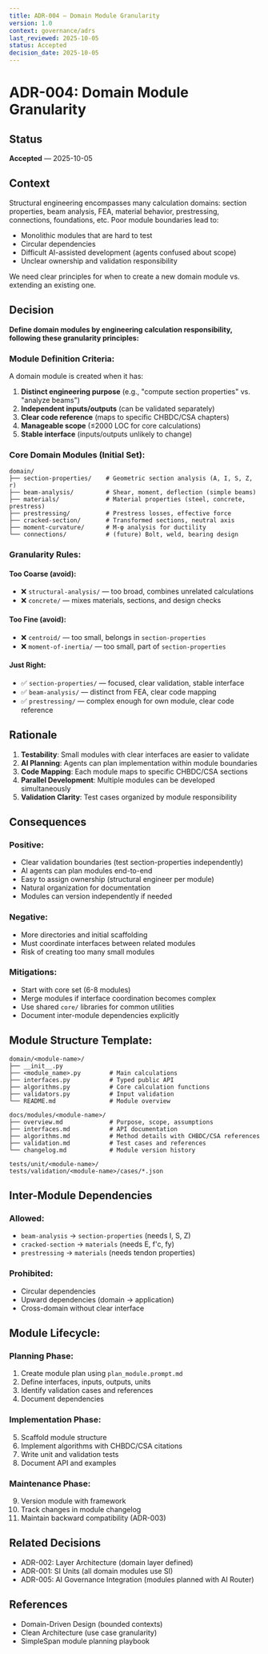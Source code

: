```yaml
---
title: ADR-004 — Domain Module Granularity
version: 1.0
context: governance/adrs
last_reviewed: 2025-10-05
status: Accepted
decision_date: 2025-10-05
---
```


# ADR-004: Domain Module Granularity

## Status
**Accepted** — 2025-10-05

## Context
Structural engineering encompasses many calculation domains: section properties, beam analysis, FEA, material behavior, prestressing, connections, foundations, etc. Poor module boundaries lead to:
- Monolithic modules that are hard to test
- Circular dependencies
- Difficult AI-assisted development (agents confused about scope)
- Unclear ownership and validation responsibility

We need clear principles for when to create a new domain module vs. extending an existing one.

## Decision
**Define domain modules by engineering calculation responsibility, following these granularity principles:**

### Module Definition Criteria:
A domain module is created when it has:
1. **Distinct engineering purpose** (e.g., "compute section properties" vs. "analyze beams")
2. **Independent inputs/outputs** (can be validated separately)
3. **Clear code reference** (maps to specific CHBDC/CSA chapters)
4. **Manageable scope** (≤2000 LOC for core calculations)
5. **Stable interface** (inputs/outputs unlikely to change)

### Core Domain Modules (Initial Set):
```
domain/
├── section-properties/    # Geometric section analysis (A, I, S, Z, r)
├── beam-analysis/         # Shear, moment, deflection (simple beams)
├── materials/             # Material properties (steel, concrete, prestress)
├── prestressing/          # Prestress losses, effective force
├── cracked-section/       # Transformed sections, neutral axis
├── moment-curvature/      # M-φ analysis for ductility
└── connections/           # (future) Bolt, weld, bearing design
```

### Granularity Rules:

#### Too Coarse (avoid):
- ❌ `structural-analysis/` — too broad, combines unrelated calculations
- ❌ `concrete/` — mixes materials, sections, and design checks

#### Too Fine (avoid):
- ❌ `centroid/` — too small, belongs in `section-properties`
- ❌ `moment-of-inertia/` — too small, part of `section-properties`

#### Just Right:
- ✅ `section-properties/` — focused, clear validation, stable interface
- ✅ `beam-analysis/` — distinct from FEA, clear code mapping
- ✅ `prestressing/` — complex enough for own module, clear code reference

## Rationale
1. **Testability**: Small modules with clear interfaces are easier to validate
2. **AI Planning**: Agents can plan implementation within module boundaries
3. **Code Mapping**: Each module maps to specific CHBDC/CSA sections
4. **Parallel Development**: Multiple modules can be developed simultaneously
5. **Validation Clarity**: Test cases organized by module responsibility

## Consequences

### Positive:
- Clear validation boundaries (test section-properties independently)
- AI agents can plan modules end-to-end
- Easy to assign ownership (structural engineer per module)
- Natural organization for documentation
- Modules can version independently if needed

### Negative:
- More directories and initial scaffolding
- Must coordinate interfaces between related modules
- Risk of creating too many small modules

### Mitigations:
- Start with core set (6-8 modules)
- Merge modules if interface coordination becomes complex
- Use shared `core/` libraries for common utilities
- Document inter-module dependencies explicitly

## Module Structure Template:
```
domain/<module-name>/
├── __init__.py
├── <module_name>.py        # Main calculations
├── interfaces.py           # Typed public API
├── algorithms.py           # Core calculation functions
├── validators.py           # Input validation
└── README.md               # Module overview

docs/modules/<module-name>/
├── overview.md             # Purpose, scope, assumptions
├── interfaces.md           # API documentation
├── algorithms.md           # Method details with CHBDC/CSA references
├── validation.md           # Test cases and references
└── changelog.md            # Module version history

tests/unit/<module-name>/
tests/validation/<module-name>/cases/*.json
```

## Inter-Module Dependencies

### Allowed:
- `beam-analysis` → `section-properties` (needs I, S, Z)
- `cracked-section` → `materials` (needs E, f'c, fy)
- `prestressing` → `materials` (needs tendon properties)

### Prohibited:
- Circular dependencies
- Upward dependencies (domain → application)
- Cross-domain without clear interface

## Module Lifecycle:

### Planning Phase:
1. Create module plan using `plan_module.prompt.md`
2. Define interfaces, inputs, outputs, units
3. Identify validation cases and references
4. Document dependencies

### Implementation Phase:
5. Scaffold module structure
6. Implement algorithms with CHBDC/CSA citations
7. Write unit and validation tests
8. Document API and examples

### Maintenance Phase:
9. Version module with framework
10. Track changes in module changelog
11. Maintain backward compatibility (ADR-003)

## Related Decisions
- ADR-002: Layer Architecture (domain layer defined)
- ADR-001: SI Units (all domain modules use SI)
- ADR-005: AI Governance Integration (modules planned with AI Router)

## References
- Domain-Driven Design (bounded contexts)
- Clean Architecture (use case granularity)
- SimpleSpan module planning playbook
